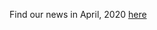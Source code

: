 Find our news in April, 2020 [here](https://drive.google.com/open?id=1qRmnC0q9aT-cYd65WOHH1xsZ5Tq4brCf)
